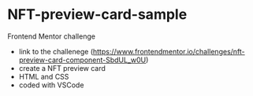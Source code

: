# NFT-preview-card-sample

Frontend Mentor challenge
- link to the challenege (https://www.frontendmentor.io/challenges/nft-preview-card-component-SbdUL_w0U)
- create a NFT preview card 
- HTML and CSS
- coded with VSCode
